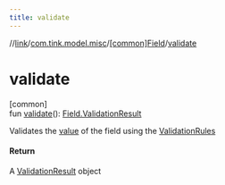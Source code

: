 ```yaml
---
title: validate
---
```

//[link](../../../index.html)/[com.tink.model.misc](../index.html)/[[common]Field](index.html)/[validate](validate.html)



# validate



[common]\
fun [validate](validate.html)(): [Field.ValidationResult](-validation-result/index.html)



Validates the [value](value.html) of the field using the [ValidationRules](-validation-rules/index.html)



#### Return



A [ValidationResult](-validation-result/index.html) object




